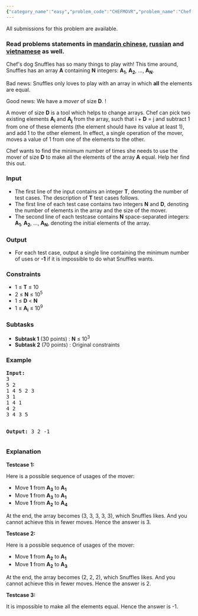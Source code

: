 ```yaml
---
{"category_name":"easy","problem_code":"CHEFMOVR","problem_name":"Chef and Mover","languages_supported":{"0":"ADA","1":"ASM","2":"BASH","3":"BF","4":"C","5":"C99 strict","6":"CAML","7":"CLOJ","8":"CLPS","9":"CPP 4.3.2","10":"CPP 6.3","11":"CPP14","12":"CS2","13":"D","14":"ERL","15":"FORT","16":"FS","17":"GO","18":"HASK","19":"ICK","20":"ICON","21":"JAVA","22":"JS","23":"LISP clisp","24":"LISP sbcl","25":"LUA","26":"NEM","27":"NICE","28":"NODEJS","29":"PAS fpc","30":"PAS gpc","31":"PERL","32":"PERL6","33":"PHP","34":"PIKE","35":"PRLG","36":"PYPY","37":"PYTH","38":"PYTH 3.5","39":"RUBY","40":"SCALA","41":"SCM chicken","42":"SCM guile","43":"SCM qobi","44":"ST","45":"TCL","46":"TEXT","47":"WSPC"},"max_timelimit":1,"source_sizelimit":50000,"problem_author":"berezin","problem_tester":null,"date_added":"14-06-2016","tags":{"0":"ad","1":"aug17","2":"berezin","3":"implementation"},"editorial_url":"https://discuss.codechef.com/problems/CHEFMOVR","time":{"view_start_date":1503048600,"submit_start_date":1503048600,"visible_start_date":1503048600,"end_date":1735669800},"layout":"problem"}
---
```

<span class="solution-visible-txt">All submissions for this problem are available.</span><h3>Read problems statements in <a target="_blank" 
href="http://www.codechef.com/download/translated/AUG17/mandarin/CHEFMOVR.pdf">mandarin chinese</a>, <a target="_blank" 
href="http://www.codechef.com/download/translated/AUG17/russian/CHEFMOVR.pdf">russian</a> and <a target="_blank" 
href="http://www.codechef.com/download/translated/AUG17/vietnamese/CHEFMOVR.pdf">vietnamese</a> as well.</h3>

<p>Chef's dog Snuffles has so many things to play with! This time around, Snuffles has an array <b>A</b> containing <b>N</b> integers: <b>A<sub>1</sub></b>, <b>A<sub>2</sub></b>, ..., <b>A<sub>N</sub></b>.</p> 

<p>Bad news: Snuffles only loves to play with an array in which <b>all</b> the elements are equal.</p>
<p>Good news: We have a <i>mover</i> of size <b>D</b>. ! </p>

<p>A mover of size <b>D</b> is a tool which helps to change arrays. Chef can pick two existing elements <b>A<sub>i</sub></b> and <b>A<sub>j</sub></b> from the array, such that i + <b>D</b> = j and subtract 1 from one of these elements (the element should have its value at least 1), and add 1 to the other element. In effect, a single operation of the mover, moves a value of 1 from one of the elements to the other.</p>

<p>Chef wants to find the minimum number of times she needs to use the mover of size <b>D</b> to make all the elements of the array <b>A</b> equal. Help her find this out.</p>

<h3>Input</h3>
<ul>
<li>The first line of the input contains an integer <b>T</b>, denoting the number of test cases. The description of <b>T</b> test cases follows.</li>
<li>The first line of each test case contains two integers <b>N</b> and <b>D</b>, denoting the number of elements in the array and the size of the mover. </li>
<li>The second line of each testcase contains <b>N</b> space-separated integers: <b>A<sub>1</sub></b>, <b>A<sub>2</sub></b>, ..., <b>A<sub>N</sub></b>, denoting the initial elements of the array. </li>
</ul>

<h3>Output</h3>
<ul>
<li>For each test case, output a single line containing the minimum number of uses or <b>-1</b> if it is impossible to do what Snuffles wants.</li>
</ul>

<h3>Constraints</h3>
<ul>
<li>1 ≤ <b>T</b> ≤ 10</li>
<li>2 ≤ <b>N</b> ≤ 10<sup>5</sup></li>
<li>1 ≤ <b>D</b> < <b>N</b></li>
<li>1 ≤ <b>A<sub>i</sub></b> ≤ 10<sup>9</sup></li>
</ul>


<h3>Subtasks</h3>
<ul>
<li><b>Subtask 1</b> (30 points) : <b>N</b> ≤  10<sup>3</sup></li> 
<li><b>Subtask 2</b> (70 points) : Original constraints</li>
</ul>

<h3>Example</h3>
<pre><b>Input:</b>
3
5 2
1 4 5 2 3
3 1
1 4 1
4 2
3 4 3 5

<b>Output:</b>
3
2
-1
</pre>

<h3>Explanation</h3>
<p><b>Testcase 1:</b></p>
<p>Here is a possible sequence of usages of the mover:</p>
<ul>
<li>Move <b>1</b> from <b>A<sub>3</sub></b> to <b>A<sub>1</sub></b></li>
<li>Move <b>1</b> from <b>A<sub>3</sub></b> to <b>A<sub>1</sub></b></li>
<li>Move <b>1</b> from <b>A<sub>2</sub></b> to <b>A<sub>4</sub></b></li>
</ul>
<p>At the end, the array becomes (3, 3, 3, 3, 3), which Snuffles likes. And you cannot achieve this in fewer moves. Hence the answer is 3.</p>

<p><b>Testcase 2:</b></p>
<p>Here is a possible sequence of usages of the mover:</p>
<ul>
<li>Move <b>1</b> from <b>A<sub>2</sub></b> to <b>A<sub>1</sub></b></li>
<li>Move <b>1</b> from <b>A<sub>2</sub></b> to <b>A<sub>3</sub></b></li>
</ul>
<p>At the end, the array becomes (2, 2, 2), which Snuffles likes. And you cannot achieve this in fewer moves. Hence the answer is 2.</p>

<p><b>Testcase 3:</b></p>
<p>It is impossible to make all the elements equal. Hence the answer is -1.</p>